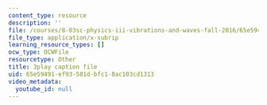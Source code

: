 ```yaml
---
content_type: resource
description: ''
file: /courses/8-03sc-physics-iii-vibrations-and-waves-fall-2016/65e59491ef93581dbfc18ac103cd1313_BX4QPdP7fT8.vtt
file_type: application/x-subrip
learning_resource_types: []
ocw_type: OCWFile
resourcetype: Other
title: 3play caption file
uid: 65e59491-ef93-581d-bfc1-8ac103cd1313
video_metadata:
  youtube_id: null
---
```

